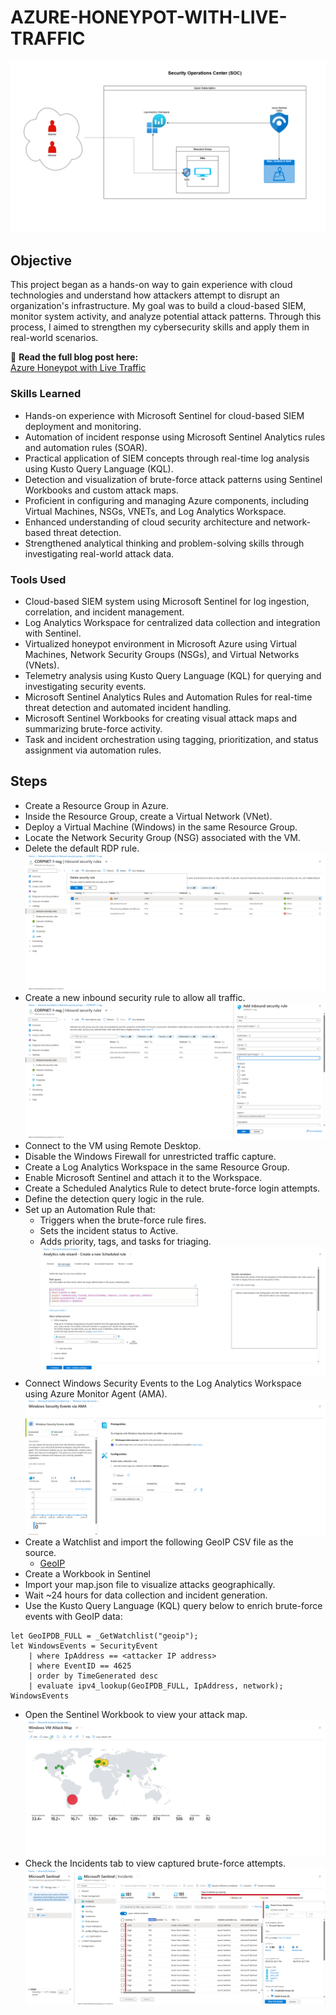 # AZURE-HONEYPOT-WITH-LIVE-TRAFFIC
![Network_Design](Img/Network%20Diagram.drawio.png)
## Objective

This project began as a hands-on way to gain experience with cloud technologies and understand how attackers attempt to disrupt an organization's infrastructure. My goal was to build a cloud-based SIEM, monitor system activity, and analyze potential attack patterns. Through this process, I aimed to strengthen my cybersecurity skills and apply them in real-world scenarios.

🔗 **Read the full blog post here:**  
[Azure Honeypot with Live Traffic]( )

### Skills Learned

- Hands-on experience with Microsoft Sentinel for cloud-based SIEM deployment and monitoring.
- Automation of incident response using Microsoft Sentinel Analytics rules and automation rules (SOAR).
- Practical application of SIEM concepts through real-time log analysis using Kusto Query Language (KQL).
- Detection and visualization of brute-force attack patterns using Sentinel Workbooks and custom attack maps.
- Proficient in configuring and managing Azure components, including Virtual Machines, NSGs, VNETs, and Log Analytics Workspace.
- Enhanced understanding of cloud security architecture and network-based threat detection.
- Strengthened analytical thinking and problem-solving skills through investigating real-world attack data.

### Tools Used

- Cloud-based SIEM system using Microsoft Sentinel for log ingestion, correlation, and incident management.
- Log Analytics Workspace for centralized data collection and integration with Sentinel.
- Virtualized honeypot environment in Microsoft Azure using Virtual Machines, Network Security Groups (NSGs), and Virtual Networks (VNets).
- Telemetry analysis using Kusto Query Language (KQL) for querying and investigating security events.
- Microsoft Sentinel Analytics Rules and Automation Rules for real-time threat detection and automated incident handling.
- Microsoft Sentinel Workbooks for creating visual attack maps and summarizing brute-force activity.
- Task and incident orchestration using tagging, prioritization, and status assignment via automation rules.

## Steps
- Create a Resource Group in Azure.
- Inside the Resource Group, create a Virtual Network (VNet).
- Deploy a Virtual Machine (Windows) in the same Resource Group.
- Locate the Network Security Group (NSG) associated with the VM.
- Delete the default RDP rule.
![RDP](Img/rdp.png)
- Create a new inbound security rule to allow all traffic.
![Inbound](Img/Inbound.png)
- Connect to the VM using Remote Desktop.
- Disable the Windows Firewall for unrestricted traffic capture.
- Create a Log Analytics Workspace in the same Resource Group.
- Enable Microsoft Sentinel and attach it to the Workspace.
- Create a Scheduled Analytics Rule to detect brute-force login attempts.
- Define the detection query logic in the rule.
- Set up an Automation Rule that:
    - Triggers when the brute-force rule fires.
    - Sets the incident status to Active.
    - Adds priority, tags, and tasks for triaging.
![Analytic Rule](Img/rule.png)
- Connect Windows Security Events to the Log Analytics Workspace using Azure Monitor Agent (AMA).
![AMA](Img/AMA.png)
- Create a Watchlist and import the following GeoIP CSV file as the source.
    - [GeoIP](https://sacyberrange00.blob.core.windows.net/vm-applications/geoip-summarized.csv?sp=r&st=2025-05-16T00:31:16Z&se=2030-01-01T08:31:16Z&spr=https&sv=2024-11-04&sr=b&sig=taUGULhhgRiY0BRwEEbhusoh%2BxaIQJWAFwxN2%2FOWWhc%3D)
- Create a Workbook in Sentinel
- Import your map.json file to visualize attacks geographically.
- Wait ~24 hours for data collection and incident generation.
- Use the Kusto Query Language (KQL) query below to enrich brute-force events with GeoIP data:
```
let GeoIPDB_FULL = _GetWatchlist("geoip");
let WindowsEvents = SecurityEvent
    | where IpAddress == <attacker IP address>
    | where EventID == 4625
    | order by TimeGenerated desc
    | evaluate ipv4_lookup(GeoIPDB_FULL, IpAddress, network);
WindowsEvents
```
- Open the Sentinel Workbook to view your attack map.
![Attack Map](Img/Attack_Map.png)
- Check the Incidents tab to view captured brute-force attempts.
![Incidents](Img/Incidents.png)




